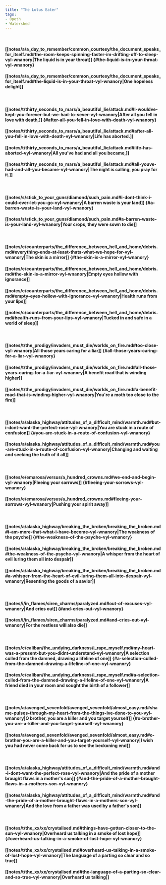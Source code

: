 ```yaml
---
title: "The Lotus Eater"
tags:
- Opeth
- Watershed
---
```

&nbsp;
#### [[notes/a/a_day_to_remember/common_courtesy/the_document_speaks_for_itself.md#the-room-keeps-spinning-faster-im-drifting-off-to-sleep-vyl-wnanory|The liquid is in your throat]] {#the-liquid-is-in-your-throat-vyl-wnanory}
#### [[notes/a/a_day_to_remember/common_courtesy/the_document_speaks_for_itself.md#the-liquid-is-in-your-throat-vyl-wnanory|One hopeless delight]]
&nbsp;
#### [[notes/t/thirty_seconds_to_mars/a_beautiful_lie/attack.md#i-wouldve-kept-you-forever-but-we-had-to-sever-vyl-wnanory|After all you fell in love with death,]] {#after-all-you-fell-in-love-with-death-vyl-wnanory}
#### [[notes/t/thirty_seconds_to_mars/a_beautiful_lie/attack.md#after-all-you-fell-in-love-with-death-vyl-wnanory|Life has aborted.]]
#### [[notes/t/thirty_seconds_to_mars/a_beautiful_lie/attack.md#life-has-aborted-vyl-wnanory|All you've had and all you became,]]
#### [[notes/t/thirty_seconds_to_mars/a_beautiful_lie/attack.md#all-youve-had-and-all-you-became-vyl-wnanory|The night is calling, you pray for it.]]
&nbsp;
#### [[notes/s/stick_to_your_guns/diamond/such_pain.md#i-dont-think-i-could-ever-let-you-go-vyl-wnanory|A barren waste is your land]] {#a-barren-waste-is-your-land-vyl-wnanory}
#### [[notes/s/stick_to_your_guns/diamond/such_pain.md#a-barren-waste-is-your-land-vyl-wnanory|Your crops, they were sown to die]]
&nbsp;
#### [[notes/c/counterparts/the_difference_between_hell_and_home/debris.md#everything-ends-at-least-thats-what-we-hope-for-vyl-wnanory|The skin is a mirror]] {#the-skin-is-a-mirror-vyl-wnanory}
#### [[notes/c/counterparts/the_difference_between_hell_and_home/debris.md#the-skin-is-a-mirror-vyl-wnanory|Empty eyes hollow with ignorance]]
#### [[notes/c/counterparts/the_difference_between_hell_and_home/debris.md#empty-eyes-hollow-with-ignorance-vyl-wnanory|Health runs from your lips]]
#### [[notes/c/counterparts/the_difference_between_hell_and_home/debris.md#health-runs-from-your-lips-vyl-wnanory|Tucked in and safe in a world of sleep]]
&nbsp;
#### [[notes/t/the_prodigy/invaders_must_die/worlds_on_fire.md#too-close-vyl-wnanory|All those years caring for a liar]] {#all-those-years-caring-for-a-liar-vyl-wnanory}
#### [[notes/t/the_prodigy/invaders_must_die/worlds_on_fire.md#all-those-years-caring-for-a-liar-vyl-wnanory|A benefit road that is winding higher]]
#### [[notes/t/the_prodigy/invaders_must_die/worlds_on_fire.md#a-benefit-road-that-is-winding-higher-vyl-wnanory|You're a moth too close to the fire]]
&nbsp;
#### [[notes/a/alaska_highway/attitudes_of_a_difficult_mind/warmth.md#but-i-dont-want-the-perfect-rose-vyl-wnanory|You are stuck in a route of confusion]] {#you-are-stuck-in-a-route-of-confusion-vyl-wnanory}
#### [[notes/a/alaska_highway/attitudes_of_a_difficult_mind/warmth.md#you-are-stuck-in-a-route-of-confusion-vyl-wnanory|Changing and waiting and seeking the truth of it all]]
&nbsp;
#### [[notes/e/emarosa/versus/a_hundred_crowns.md#we-end-and-begin-vyl-wnanory|Fleeing your sorrows]] {#fleeing-your-sorrows-vyl-wnanory}
#### [[notes/e/emarosa/versus/a_hundred_crowns.md#fleeing-your-sorrows-vyl-wnanory|Pushing your spirit away]]
&nbsp;
#### [[notes/a/alaska_highway/breaking_the_broken/breaking_the_broken.md#i-am-more-that-what-i-have-become-vyl-wnanory|The weakness of the psyche]] {#the-weakness-of-the-psyche-vyl-wnanory}
#### [[notes/a/alaska_highway/breaking_the_broken/breaking_the_broken.md#the-weakness-of-the-psyche-vyl-wnanory|A whisper from the heart of evil luring them all into despair]]
#### [[notes/a/alaska_highway/breaking_the_broken/breaking_the_broken.md#a-whisper-from-the-heart-of-evil-luring-them-all-into-despair-vyl-wnanory|Resenting the goods of a savior]]
&nbsp;
#### [[notes/i/in_flames/siren_charms/paralyzed.md#out-of-excuses-vyl-wnanory|And cries out]] {#and-cries-out-vyl-wnanory}
#### [[notes/i/in_flames/siren_charms/paralyzed.md#and-cries-out-vyl-wnanory|For the restless will also die]]
&nbsp;
#### [[notes/c/caliban/the_undying_darkness/i_rape_myself.md#my-heart-was-a-present-but-you-didnt-understand-vyl-wnanory|A selection culled from the damned, drawing a lifeline of one]] {#a-selection-culled-from-the-damned-drawing-a-lifeline-of-one-vyl-wnanory}
#### [[notes/c/caliban/the_undying_darkness/i_rape_myself.md#a-selection-culled-from-the-damned-drawing-a-lifeline-of-one-vyl-wnanory|A friend died in your room and sought the birth of a follower]]
&nbsp;
#### [[notes/a/avenged_sevenfold/avenged_sevenfold/almost_easy.md#shame-pulses-through-my-heart-from-the-things-ive-done-to-you-vyl-wnanory|O brother, you are a killer and you target yourself]] {#o-brother-you-are-a-killer-and-you-target-yourself-vyl-wnanory}
#### [[notes/a/avenged_sevenfold/avenged_sevenfold/almost_easy.md#o-brother-you-are-a-killer-and-you-target-yourself-vyl-wnanory|I wish you had never come back for us to see the beckoning end]]
&nbsp;
#### [[notes/a/alaska_highway/attitudes_of_a_difficult_mind/warmth.md#and-i-dont-want-the-perfect-rose-vyl-wnanory|And the pride of a mother brought flaws in a mother's son]] {#and-the-pride-of-a-mother-brought-flaws-in-a-mothers-son-vyl-wnanory}
#### [[notes/a/alaska_highway/attitudes_of_a_difficult_mind/warmth.md#and-the-pride-of-a-mother-brought-flaws-in-a-mothers-son-vyl-wnanory|And the love from a father was used by a father's son]]
&nbsp;
#### [[notes/t/the_xx/xx/crystalised.md#things-have-gotten-closer-to-the-sun-vyl-wnanory|Overheard us talking in a smoke of lost hope]] {#overheard-us-talking-in-a-smoke-of-lost-hope-vyl-wnanory}
#### [[notes/t/the_xx/xx/crystalised.md#overheard-us-talking-in-a-smoke-of-lost-hope-vyl-wnanory|The language of a parting so clear and so true]]
#### [[notes/t/the_xx/xx/crystalised.md#the-language-of-a-parting-so-clear-and-so-true-vyl-wnanory|Overheard us talking]]
